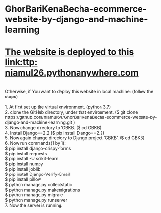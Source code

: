 # GhorBariKenaBecha-ecommerce-website-by-django-and-machine-learning

# [The website is deployed to this link:ttp: niamul26.pythonanywhere.com](http://niamul26.pythonanywhere.com)

<br>
Otherwise, if You want to deploy this website in local machine: (follow the steps)
<br><br>
1.	At first set up the virtual environment. (python 3.7)<br>
2.	clone the GitHub directory, under that environment. ($ git clone https://github.com/niamul64/GhorBariKenaBecha-ecommerce-website-by-django-and-machine-learning.git )<br>
3.	Now change directory to ‘GBKB. ($ cd GBKB)<br>
4.	Install Django==2.2 ($ pip install Django==2.2)<br>
5.	Now again change directory to Django project ‘GBKB’. ($ cd GBKB)<br>
6.	Now run commands(1 by 1):<br>
$ pip install django-crispy-forms<br>
$ pip install requests<br>
$ pip install -U scikit-learn<br>
$ pip install numpy<br>
$ pip install joblib<br>
$ pip install Django-Verify-Email<br>
$ pip install pillow<br>
$ python manage.py collectstatic<br>
$ python manage.py makemigrations<br>
$ python manage.py migrate<br>
$ python manage.py runserver<br>
7.	Now the server is running.<br>
